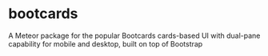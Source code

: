 bootcards
=========

A Meteor package for the popular Bootcards cards-based UI with dual-pane capability for mobile and desktop, built on top of Bootstrap
